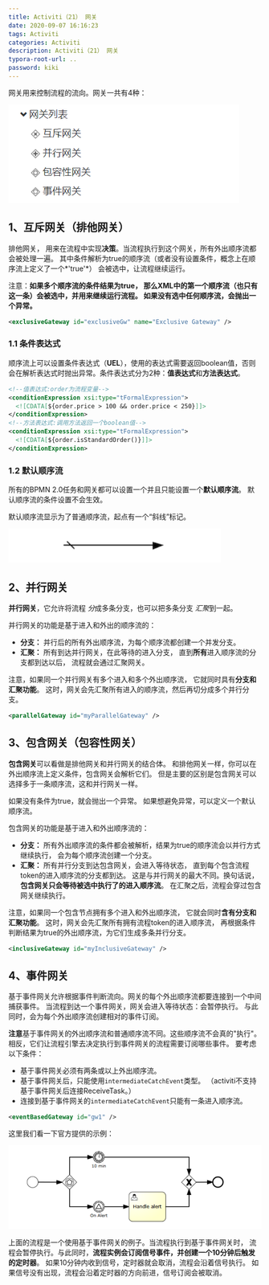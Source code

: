 ```yaml
---
title: Activiti（21） 网关
date: 2020-09-07 16:16:23
tags: Activiti
categories: Activiti
description: Activiti（21） 网关
typora-root-url: ..
password: kiki
---
```


网关用来控制流程的流向。网关一共有4种：

![image-20200907164855419](/images/activiti6-21/image-20200907164855419.png)

## 1、互斥网关（排他网关）

排他网关， 用来在流程中实现**决策**。当流程执行到这个网关，所有外出顺序流都会被处理一遍。 其中条件解析为true的顺序流（或者没有设置条件，概念上在顺序流上定义了一个*'true'*） 会被选中，让流程继续运行。

注意：**如果多个顺序流的条件结果为true， 那么XML中的第一个顺序流（也只有这一条）会被选中，并用来继续运行流程。 如果没有选中任何顺序流，会抛出一个异常。**

```xml
<exclusiveGateway id="exclusiveGw" name="Exclusive Gateway" />
```

### 1.1 条件表达式

顺序流上可以设置条件表达式（**UEL**），使用的表达式需要返回boolean值，否则会在解析表达式时抛出异常。条件表达式分为2种：**值表达式**和**方法表达式**。

```xml
<!--值表达式:order为流程变量-->
<conditionExpression xsi:type="tFormalExpression">
  <![CDATA[${order.price > 100 && order.price < 250}]]>
</conditionExpression>
<!--方法表达式:调用方法返回一个boolean值-->
<conditionExpression xsi:type="tFormalExpression">
  <![CDATA[${order.isStandardOrder()}]]>
</conditionExpression>
```

### 1.2 默认顺序流

所有的BPMN 2.0任务和网关都可以设置一个并且只能设置一个**默认顺序流**。 默认顺序流的条件设置不会生效。

默认顺序流显示为了普通顺序流，起点有一个“斜线”标记。

![image-20200907173727499](/images/activiti6-21/image-20200907173727499.png)

## 2、并行网关

**并行网关**，它允许将流程 *分*成多条分支，也可以把多条分支 *汇聚*到一起。

并行网关的功能是基于进入和外出的顺序流的：

- **分支：** 并行后的所有外出顺序流，为每个顺序流都创建一个并发分支。
- **汇聚：** 所有到达并行网关，在此等待的进入分支， 直到**所有**进入顺序流的分支都到达以后， 流程就会通过汇聚网关。

注意，如果同一个并行网关有多个进入和多个外出顺序流， 它就同时具有**分支和汇聚功能**。 这时，网关会先汇聚所有进入的顺序流，然后再切分成多个并行分支。

```xml
<parallelGateway id="myParallelGateway" />
```

## 3、包含网关（包容性网关）

**包含网关**可以看做是排他网关和并行网关的结合体。 和排他网关一样，你可以在外出顺序流上定义条件，包含网关会解析它们。 但是主要的区别是包含网关可以选择多于一条顺序流，这和并行网关一样。

如果没有条件为true，就会抛出一个异常。 如果想避免异常，可以定义一个默认顺序流。

包含网关的功能是基于进入和外出顺序流的：

- **分支：** 所有外出顺序流的条件都会被解析，结果为true的顺序流会以并行方式继续执行， 会为每个顺序流创建一个分支。
- **汇聚：** 所有并行分支到达包含网关，会进入等待状态， 直到每个包含流程token的进入顺序流的分支都到达。 这是与并行网关的最大不同。换句话说，**包含网关只会等待被选中执行了的进入顺序流**。 在汇聚之后，流程会穿过包含网关继续执行。

注意，如果同一个包含节点拥有多个进入和外出顺序流， 它就会同时**含有分支和汇聚功能**。 这时，网关会先汇聚所有拥有流程token的进入顺序流， 再根据条件判断结果为true的外出顺序流，为它们生成多条并行分支。

```xml
<inclusiveGateway id="myInclusiveGateway" />
```

## 4、事件网关

基于事件网关允许根据事件判断流向。网关的每个外出顺序流都要连接到一个中间捕获事件。 当流程到达一个事件网关，网关会进入等待状态：会暂停执行。 与此同时，会为每个外出顺序流创建相对的事件订阅。

**注意**基于事件网关的外出顺序流和普通顺序流不同。这些顺序流不会真的"执行"。 相反，它们让流程引擎去决定执行到事件网关的流程需要订阅哪些事件。 要考虑以下条件：

- 基于事件网关必须有两条或以上外出顺序流。
- 基于事件网关后，只能使用`intermediateCatchEvent`类型。 （activiti不支持基于事件网关后连接ReceiveTask。）
- 连接到基于事件网关的`intermediateCatchEvent`只能有一条进入顺序流。

```xml
<eventBasedGateway id="gw1" />
```

这里我们看一下官方提供的示例：

![image-20200908105820475](/images/activiti6-21/image-20200908105820475.png)

上面的流程是一个使用基于事件网关的例子。当流程执行到基于事件网关时， 流程会暂停执行。与此同时，**流程实例会订阅信号事件，并创建一个10分钟后触发的定时器**。 如果10分钟内收到信号，定时器就会取消，流程会沿着信号执行。 如果信号没有出现，流程会沿着定时器的方向前进，信号订阅会被取消。